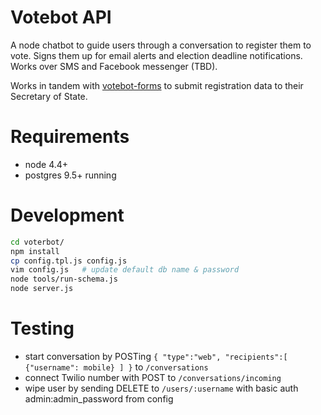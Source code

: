 # Votebot API

A node chatbot to guide users through a conversation to register them to vote. Signs them up for email alerts and election deadline notifications. Works over SMS and Facebook messenger (TBD). 

Works in tandem with [votebot-forms](fightforthefuture/votebot-forms) to submit registration data to their Secretary of State.

# Requirements
- node 4.4+
- postgres 9.5+ running

# Development
```sh
cd voterbot/
npm install
cp config.tpl.js config.js
vim config.js   # update default db name & password
node tools/run-schema.js
node server.js
```

# Testing

- start conversation by POSTing ```{
     "type":"web",
    "recipients":[
        {"username": mobile}
    ]
}``` to `/conversations`
- connect Twilio number with POST to `/conversations/incoming`
- wipe user by sending DELETE to `/users/:username` with basic auth admin:admin_password from config
